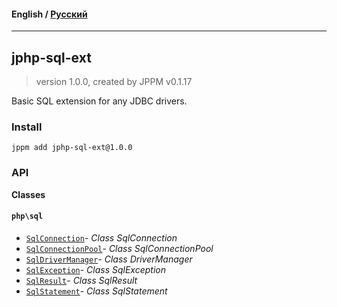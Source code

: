 #### **English** / [Русский](README.ru.md)

---

## jphp-sql-ext
> version 1.0.0, created by JPPM v0.1.17

Basic SQL extension for any JDBC drivers.

### Install
```
jppm add jphp-sql-ext@1.0.0
```

### API
**Classes**

#### `php\sql`

- [`SqlConnection`](https://github.com/jphp-compiler/jphp/blob/master/exts/jphp-sql-ext/api-docs/classes/php/sql/SqlConnection.md)- _Class SqlConnection_
- [`SqlConnectionPool`](https://github.com/jphp-compiler/jphp/blob/master/exts/jphp-sql-ext/api-docs/classes/php/sql/SqlConnectionPool.md)- _Class SqlConnectionPool_
- [`SqlDriverManager`](https://github.com/jphp-compiler/jphp/blob/master/exts/jphp-sql-ext/api-docs/classes/php/sql/SqlDriverManager.md)- _Class DriverManager_
- [`SqlException`](https://github.com/jphp-compiler/jphp/blob/master/exts/jphp-sql-ext/api-docs/classes/php/sql/SqlException.md)- _Class SqlException_
- [`SqlResult`](https://github.com/jphp-compiler/jphp/blob/master/exts/jphp-sql-ext/api-docs/classes/php/sql/SqlResult.md)- _Class SqlResult_
- [`SqlStatement`](https://github.com/jphp-compiler/jphp/blob/master/exts/jphp-sql-ext/api-docs/classes/php/sql/SqlStatement.md)- _Class SqlStatement_